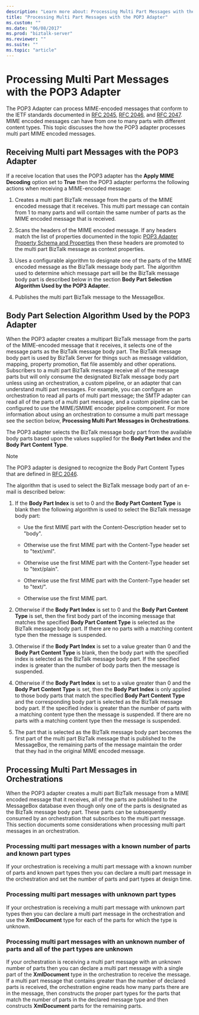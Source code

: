 ```yaml
---
description: "Learn more about: Processing Multi Part Messages with the POP3 Adapter"
title: "Processing Multi Part Messages with the POP3 Adapter"
ms.custom: ""
ms.date: "06/08/2017"
ms.prod: "biztalk-server"
ms.reviewer: ""
ms.suite: ""
ms.topic: "article"
---
```

# Processing Multi Part Messages with the POP3 Adapter
The POP3 Adapter can process MIME-encoded messages that conform to the IETF standards documented in [RFC 2045](https://go.microsoft.com/fwlink/?LinkId=58810), [RFC 2046](https://go.microsoft.com/fwlink/?LinkId=58811), and [RFC 2047](https://go.microsoft.com/fwlink/?LinkId=58812). MIME encoded messages can have from one to many parts with different content types. This topic discusses the how the POP3 adapter processes multi part MIME encoded messages.

## Receiving Multi part Messages with the POP3 Adapter
 If a receive location that uses the POP3 adapter has the **Apply MIME Decoding** option set to **True** then the POP3 adapter performs the following actions when receiving a MIME-encoded message:

1.  Creates a multi part BizTalk message from the parts of the MIME encoded message that it receives. This multi part message can contain from 1 to many parts and will contain the same number of parts as the MIME encoded message that is received.

2.  Scans the headers of the MIME encoded message. If any headers match the list of properties documented in the topic [POP3 Adapter Property Schema and Properties](../core/pop3-adapter-property-schema-and-properties.md) then these headers are promoted to the multi part BizTalk message as context properties.

3.  Uses a configurable algorithm to designate one of the parts of the MIME encoded message as the BizTalk message body part. The algorithm used to determine which message part will be the BizTalk message body part is described below in the section **Body Part Selection Algorithm Used by the POP3 Adapter**.

4.  Publishes the multi part BizTalk message to the MessageBox.

## Body Part Selection Algorithm Used by the POP3 Adapter
 When the POP3 adapter creates a multipart BizTalk message from the parts of the MIME-encoded message that it receives, it selects one of the message parts as the BizTalk message body part. The BizTalk message body part is used by BizTalk Server for things such as message validation, mapping, property promotion, flat file assembly and other operations. Subscribers to a multi part BizTalk message receive all of the message parts but will only consume the designated BizTalk message body part unless using an orchestration, a custom pipeline, or an adapter that can understand multi part messages. For example, you can configure an orchestration to read all parts of multi part message; the SMTP adapter can read all of the parts of a multi part message, and a custom pipeline can be configured to use the MIME/SMIME encoder pipeline component. For more information about using an orchestration to consume a multi part message see the section below, **Processing Multi Part Messages in Orchestrations**.

 The POP3 adapter selects the BizTalk message body part from the available body parts based upon the values supplied for the **Body Part Index** and the **Body Part Content Type**.

> [!NOTE]
>  The POP3 adapter is designed to recognize the Body Part Content Types that are defined in [RFC 2046](https://go.microsoft.com/fwlink/?LinkId=119569).

 The algorithm that is used to select the BizTalk message body part of an e-mail is described below:

1.  If the **Body Part Index** is set to 0 and the **Body Part Content Type** is blank then the following algorithm is used to select the BizTalk message body part:

    -   Use the first MIME part with the Content-Description header set to "body".

    -   Otherwise use the first MIME part with the Content-Type header set to "text/xml".

    -   Otherwise use the first MIME part with the Content-Type header set to "text/plain".

    -   Otherwise use the first MIME part with the Content-Type header set to "text/".

    -   Otherwise use the first MIME part.

2.  Otherwise if the **Body Part Index** is set to 0 and the **Body Part Content Type** is set, then the first body part of the incoming message that matches the specified **Body Part Content Type** is selected as the BizTalk message body part. If there are no parts with a matching content type then the message is suspended.

3.  Otherwise if the **Body Part Index** is set to a value greater than 0 and the **Body Part Content Type** is blank, then the body part with the specified index is selected as the BizTalk message body part. If the specified index is greater than the number of body parts then the message is suspended.

4.  Otherwise if the **Body Part Index** is set to a value greater than 0 and the **Body Part Content Type** is set, then the **Body Part Index** is only applied to those body parts that match the specified **Body Part Content Type** and the corresponding body part is selected as the BizTalk message body part. If the specified index is greater than the number of parts with a matching content type then the message is suspended. If there are no parts with a matching content type then the message is suspended.

5.  The part that is selected as the BizTalk message body part becomes the first part of the multi part BizTalk message that is published to the MessageBox, the remaining parts of the message maintain the order that they had in the original MIME encoded message.

## Processing Multi Part Messages in Orchestrations
 When the POP3 adapter creates a multi part BizTalk message from a MIME encoded message that it receives, all of the parts are published to the MessageBox database even though only one of the parts is designated as the BizTalk message body part. These parts can be subsequently consumed by an orchestration that subscribes to the multi part message. This section documents some considerations when processing multi part messages in an orchestration.

### Processing multi part messages with a known number of parts and known part types
 If your orchestration is receiving a multi part message with a known number of parts and known part types then you can declare a multi part message in the orchestration and set the number of parts and part types at design time.

### Processing multi part messages with unknown part types
 If your orchestration is receiving a multi part message with unknown part types then you can declare a multi part message in the orchestration and use the **XmlDocument** type for each of the parts for which the type is unknown.

### Processing multi part messages with an unknown number of parts and all of the part types are unknown
 If your orchestration is receiving a multi part message with an unknown number of parts then you can declare a multi part message with a single part of the **XmlDocument** type in the orchestration to receive the message. If a multi part message that contains greater than the number of declared parts is received, the orchestration engine reads how many parts there are in the message, then constructs the proper part types for the parts that match the number of parts in the declared message type and then constructs **XmlDocument** parts for the remaining parts.
